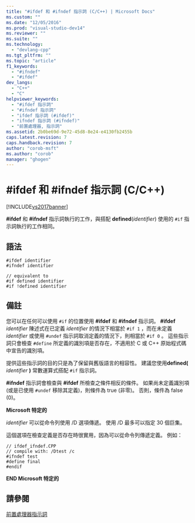 ```yaml
---
title: "#ifdef 和 #ifndef 指示詞 (C/C++) | Microsoft Docs"
ms.custom: ""
ms.date: "12/05/2016"
ms.prod: "visual-studio-dev14"
ms.reviewer: ""
ms.suite: ""
ms.technology: 
  - "devlang-cpp"
ms.tgt_pltfrm: ""
ms.topic: "article"
f1_keywords: 
  - "#ifndef"
  - "#ifdef"
dev_langs: 
  - "C++"
  - "C"
helpviewer_keywords: 
  - "#ifdef 指示詞"
  - "#ifndef 指示詞"
  - "ifdef 指示詞 (#ifdef)"
  - "ifndef 指示詞 (#ifndef)"
  - "前置處理器, 指示詞"
ms.assetid: 2b0be69d-9e72-45d8-8e24-e4130fb2455b
caps.latest.revision: 7
caps.handback.revision: 7
author: "corob-msft"
ms.author: "corob"
manager: "ghogen"
---
```

# #ifdef 和 #ifndef 指示詞 (C/C++)
[!INCLUDE[vs2017banner](../assembler/inline/includes/vs2017banner.md)]

**\#ifdef** 和 **\#ifndef** 指示詞執行的工作，與搭配 **defined**\(*identifier*\) 使用的 `#if` 指示詞執行的工作相同。  
  
## 語法  
  
```  
#ifdef identifier  
#ifndef identifier  
  
// equivalent to  
#if defined identifier  
#if !defined identifier  
```  
  
## 備註  
 您可以在任何可以使用 `#if` 的位置使用 **\#ifdef** 和 **\#ifndef** 指示詞。  **\#ifdef** *identifier* 陳述式在已定義 *identifier* 的情況下相當於  `#if 1` ，而在未定義 *identifier* 或使用 `#undef` 指示詞取消定義的情況下，則相當於  `#if 0` 。  這些指示詞只會檢查 `#define` 所定義的識別項是否存在，不適用於 C 或 C\+\+ 原始程式碼中宣告的識別項。  
  
 提供這些指示詞的目的只是為了保留與舊版語言的相容性。  建議您使用**defined\(** *identifier* **\)** 常數運算式搭配 `#if` 指示詞。  
  
 **\#ifndef** 指示詞會檢查與 **\#ifdef** 所檢查之條件相反的條件。  如果尚未定義識別項 \(或是已使用 `#undef` 移除其定義\)，則條件為 true \(非零\)。  否則，條件為 false \(0\)。  
  
 **Microsoft 特定的**  
  
 *identifier* 可以從命令列使用 \/D 選項傳遞。  使用 \/D 最多可以指定 30 個巨集。  
  
 這個選項在檢查定義是否存在時很實用，因為可以從命令列傳遞定義。  例如：  
  
```  
// ifdef_ifndef.CPP  
// compile with: /Dtest /c  
#ifndef test  
#define final  
#endif  
```  
  
 **END Microsoft 特定的**  
  
## 請參閱  
 [前置處理器指示詞](../preprocessor/preprocessor-directives.md)